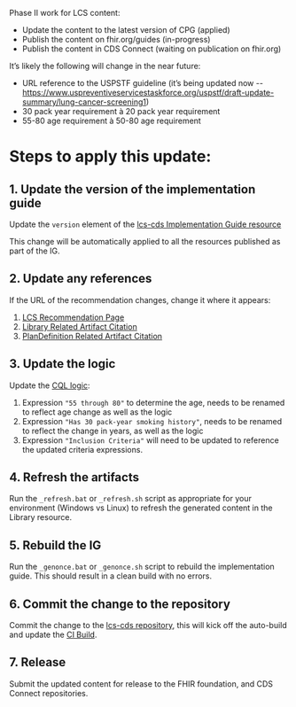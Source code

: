 Phase II work for LCS content:

* Update the content to the latest version of CPG (applied)
* Publish the content on fhir.org/guides (in-progress)
* Publish the content in CDS Connect (waiting on publication on fhir.org)

It’s likely the following will change in the near future:
- URL reference to the USPSTF guideline (it’s being updated now -- https://www.uspreventiveservicestaskforce.org/uspstf/draft-update-summary/lung-cancer-screening1)
- 30 pack year requirement à 20 pack year requirement
- 55-80 age requirement à 50-80 age requirement


# Steps to apply this update:

## 1. Update the version of the implementation guide

Update the `version` element of the [lcs-cds Implementation Guide resource](input/lcs-cds.xml)

This change will be automatically applied to all the resources published as part of the IG.

## 2. Update any references

If the URL of the recommendation changes, change it where it appears:

1. [LCS Recommendation Page](input/pagecontent/lcs-recommendation.xml)
2. [Library Related Artifact Citation](input/resources/library/library-LungCancerScreening.json)
3. [PlanDefinition Related Artifact Citation](input/resources/plandefinition/plandefinition-lcs-cds-patient-view.json)

## 3. Update the logic

Update the [CQL logic](input/cql/LungCancerScreeningCDS.cql):

1. Expression `"55 through 80"` to determine the age, needs to be renamed to reflect age change as well as the logic
2. Expression `"Has 30 pack-year smoking history"`, needs to be renamed to reflect the change in years, as well as the logic
3. Expression `"Inclusion Criteria"` will need to be updated to reference the updated criteria expressions.

## 4. Refresh the artifacts

Run the `_refresh.bat` or `_refresh.sh` script as appropriate for your environment (Windows vs Linux) to refresh the generated content in the Library resource.

## 5. Rebuild the IG

Run the `_genonce.bat` or `_genonce.sh` script to rebuild the implementation guide. This should result in a clean build with no errors.

## 6. Commit the change to the repository

Commit the change to the [lcs-cds repository](http://github.com/cqframework/lcs-cds), this will kick off the auto-build and update the [CI Build](http://build.fhir.org/ig/cqframework/lcs-cds).

## 7. Release

Submit the updated content for release to the FHIR foundation, and CDS Connect repositories.
